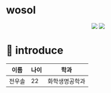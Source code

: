 # wosol
<div align=center>
	<img src="C:\Users\jws10\OneDrive\바탕 화면\멋사 동아리\html\image.png"&height=300&section=header&text=하%20깃허브
&fontSize=60&fontColor=FACD87&rotate=15&fontAlign=70" />	
	<img src="https://capsule-render.vercel.app/api?type=cylinder"&height=300&section=header&text=welcome%20깃허브&fontSize=60&fontColor=FACD87&rotate=15&fontAlign=70" />	
</div>

# 🐰 introduce
|이름|나이|학과|
|------|---|-----|
|전우솔|22|화학생명공학과|
</div>
<br>
<div align="center">
